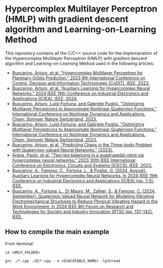 # Hypercomplex Multilayer Perceptron (HMLP) with gradient descent algorithm and Learning-on-Learning Method

This repository contains all the C/C++ source code for the implemanation of the Hypercomplex Multilayer Perceptron (HMLP) with gradient descent algorithm and Learning-on-Learning Method used in the following articles:

- [Buscarino, Arturo, et al. "Hypercomplex Multilayer Perceptron for Planetary Orbits Prediction." 2023 9th International Conference on Control, Decision and Information Technologies (CoDIT). IEEE, 2023.](https://ieeexplore.ieee.org/abstract/document/10284281?casa_token=pqKWaT-FpKAAAAAA:2paorz-EA919OunApldvUATXptWO3r66I0_4LLp4wMSGuD0QmoocceGqbrwl9NcnpYtyMTqU)
- [Buscarino, Arturo, et al. "Auxiliary Learning for Hypercomplex Neural Networks." 2024 IEEE 19th Conference on Industrial Electronics and Applications (ICIEA). IEEE, 2024.](https://ieeexplore.ieee.org/abstract/document/10664949?casa_token=kV9rvdPmbKMAAAAA:E9c4NuYTCoFSYBHp44eiLuh_WYpjEEsFbocRCjN63GtAk-vCVIgUbD2ZTcH8VuU4dgalKOKl)
- [Buscarino, Arturo, Luigi Fortuna, and Gabriele Puglisi. "Optimizing Multilayer Perceptrons to Approximate Nonlinear Quaternion Functions." International Conference on Nonlinear Dynamics and Applications. Cham: Springer Nature Switzerland, 2023.](https://link.springer.com/chapter/10.1007/978-3-031-50635-2_41)
- [Buscarino, Arturo, Luigi Fortuna, and Gabriele Puglisi. "Optimizing Multilayer Perceptrons to Approximate Nonlinear Quaternion Functions." International Conference on Nonlinear Dynamics and Applications. Cham: Springer Nature Switzerland, 2023.
](https://ieeexplore.ieee.org/abstract/document/10382920?casa_token=xDKqHfV_Yj8AAAAA:kvvn0BeYg69BAELB_fszg0LaIn4kYxsj3GDpof3ea1Hz8rGfH3zlPuBIh1piDkH6hJ-3isPK)
- [Buscarino, Arturo, et al. "Predicting Chaos in the Three-body Problem with Quaternion-valued Neural Networks." (2023).](https://elib.bsu.by/handle/123456789/319703)
- [Arena, Paolo, et al. "Two-leg balancing in a quadrupedal robot via hypercomplex neural networks." 2023 30th IEEE International Conference on Electronics, Circuits and Systems (ICECS). IEEE, 2023.](https://ieeexplore.ieee.org/abstract/document/10382875?casa_token=T507UBWADvEAAAAA:HKeMBpfN74fOO3ToN1xqA4KFNhA43aowOATBpm8i1LNGtAQAQvC8zTpr1aEXorD4AV1CX4MW)
- [Buscarino, A., Famoso, C., Fortuna, L., & Puglisi, G. (2024, August). Auxiliary Learning for Hypercomplex Neural Networks. In 2024 IEEE 19th Conference on Industrial Electronics and Applications (ICIEA) (pp. 1-5). IEEE.
](https://ieeexplore.ieee.org/abstract/document/10664949?casa_token=zExxRdZgssQAAAAA:pdspC8nKFMjOqSgIbrUqbhiD6erxpOCv-gRXPNQoYvSuACnyE8cuxHmtTKRABySvt45Ns-tL)
- [Buscarino, A., Fortuna, L., Di Mauro, M., Zafeer, S., & Famoso, C. (2024, September). Quaternion Valued Neural Network for Modeling Vibrating Electromechanical Structures to Reduce Physical Vibrating Hazard in the Work Environment. In 2024 IEEE 8th Forum on Research and Technologies for Society and Industry Innovation (RTSI) (pp. 137-142). IEEE.](https://ieeexplore.ieee.org/abstract/document/10761272/authors#authors)

## How to compile the main example

From terminal: 

`cd <HMLP_FOLDER>`

`g++ ./*.cpp ./Q/*.cpp - o <EXACUTABLE_NAME> -lpthread`


